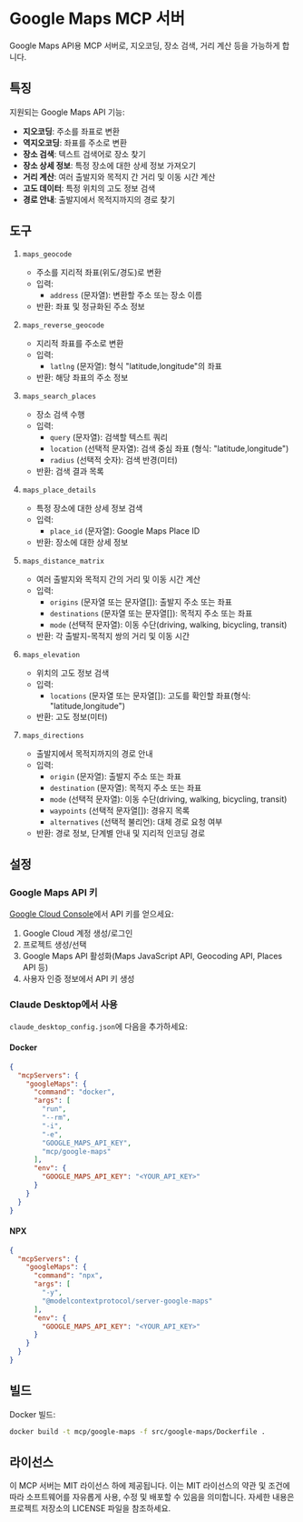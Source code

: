 # Google Maps MCP 서버

Google Maps API용 MCP 서버로, 지오코딩, 장소 검색, 거리 계산 등을 가능하게 합니다.

## 특징

지원되는 Google Maps API 기능:

- **지오코딩**: 주소를 좌표로 변환
- **역지오코딩**: 좌표를 주소로 변환
- **장소 검색**: 텍스트 검색어로 장소 찾기
- **장소 상세 정보**: 특정 장소에 대한 상세 정보 가져오기
- **거리 계산**: 여러 출발지와 목적지 간 거리 및 이동 시간 계산
- **고도 데이터**: 특정 위치의 고도 정보 검색
- **경로 안내**: 출발지에서 목적지까지의 경로 찾기

## 도구

1. `maps_geocode`
   - 주소를 지리적 좌표(위도/경도)로 변환
   - 입력:
     - `address` (문자열): 변환할 주소 또는 장소 이름
   - 반환: 좌표 및 정규화된 주소 정보

2. `maps_reverse_geocode`
   - 지리적 좌표를 주소로 변환
   - 입력:
     - `latlng` (문자열): 형식 "latitude,longitude"의 좌표
   - 반환: 해당 좌표의 주소 정보

3. `maps_search_places`
   - 장소 검색 수행
   - 입력:
     - `query` (문자열): 검색할 텍스트 쿼리
     - `location` (선택적 문자열): 검색 중심 좌표 (형식: "latitude,longitude")
     - `radius` (선택적 숫자): 검색 반경(미터)
   - 반환: 검색 결과 목록

4. `maps_place_details`
   - 특정 장소에 대한 상세 정보 검색
   - 입력:
     - `place_id` (문자열): Google Maps Place ID
   - 반환: 장소에 대한 상세 정보

5. `maps_distance_matrix`
   - 여러 출발지와 목적지 간의 거리 및 이동 시간 계산
   - 입력:
     - `origins` (문자열 또는 문자열[]): 출발지 주소 또는 좌표
     - `destinations` (문자열 또는 문자열[]): 목적지 주소 또는 좌표
     - `mode` (선택적 문자열): 이동 수단(driving, walking, bicycling, transit)
   - 반환: 각 출발지-목적지 쌍의 거리 및 이동 시간

6. `maps_elevation`
   - 위치의 고도 정보 검색
   - 입력:
     - `locations` (문자열 또는 문자열[]): 고도를 확인할 좌표(형식: "latitude,longitude")
   - 반환: 고도 정보(미터)

7. `maps_directions`
   - 출발지에서 목적지까지의 경로 안내
   - 입력:
     - `origin` (문자열): 출발지 주소 또는 좌표
     - `destination` (문자열): 목적지 주소 또는 좌표
     - `mode` (선택적 문자열): 이동 수단(driving, walking, bicycling, transit)
     - `waypoints` (선택적 문자열[]): 경유지 목록
     - `alternatives` (선택적 불리언): 대체 경로 요청 여부
   - 반환: 경로 정보, 단계별 안내 및 지리적 인코딩 경로

## 설정

### Google Maps API 키
[Google Cloud Console](https://console.cloud.google.com/)에서 API 키를 얻으세요:
1. Google Cloud 계정 생성/로그인
2. 프로젝트 생성/선택
3. Google Maps API 활성화(Maps JavaScript API, Geocoding API, Places API 등)
4. 사용자 인증 정보에서 API 키 생성

### Claude Desktop에서 사용
`claude_desktop_config.json`에 다음을 추가하세요:

#### Docker
```json
{
  "mcpServers": {
    "googleMaps": {
      "command": "docker",
      "args": [
        "run",
        "--rm",
        "-i",
        "-e",
        "GOOGLE_MAPS_API_KEY",
        "mcp/google-maps"
      ],
      "env": {
        "GOOGLE_MAPS_API_KEY": "<YOUR_API_KEY>"
      }
    }
  }
}
```

#### NPX
```json
{
  "mcpServers": {
    "googleMaps": {
      "command": "npx",
      "args": [
        "-y",
        "@modelcontextprotocol/server-google-maps"
      ],
      "env": {
        "GOOGLE_MAPS_API_KEY": "<YOUR_API_KEY>"
      }
    }
  }
}
```

## 빌드

Docker 빌드:

```bash
docker build -t mcp/google-maps -f src/google-maps/Dockerfile .
```

## 라이선스

이 MCP 서버는 MIT 라이선스 하에 제공됩니다. 이는 MIT 라이선스의 약관 및 조건에 따라 소프트웨어를 자유롭게 사용, 수정 및 배포할 수 있음을 의미합니다. 자세한 내용은 프로젝트 저장소의 LICENSE 파일을 참조하세요.

